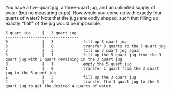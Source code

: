 You have a five-quart jug, a three-quart jug, and an unlimited supply of water (but no measuring cups). How would you come up with exactly four quarts of water? Note that the jugs are oddly shaped, such that filling up exactly "half" of the jug would be impossible.


    5 quart jug     |   3 quart jug
    --------------------------------
    0               |   3             fill up 3 quart jug
    3               |   0             transfer 3 quarts to the 5 quart jug
    3               |   3             fill up 3 quart jug again
    5               |   1             fill up the 5 quart jug from the 3 quart jug with 1 quart remaining in the 3 quart jug
    0               |   1             empty the 5 quart jug
    1               |   0             transfer 1 quart from the 3 quart jug to the 5 quart jug
    1               |   3             fill up the 3 quart jug
    4               |   0             transfer the 3 quart jug to the 5 quart jug to get the desired 4 quarts of water